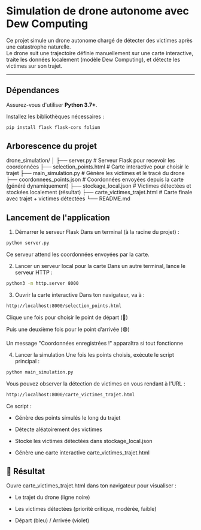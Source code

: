 # Simulation de drone autonome avec Dew Computing

Ce projet simule un drone autonome chargé de détecter des victimes après une catastrophe naturelle.  
Le drone suit une trajectoire définie manuellement sur une carte interactive, traite les données localement (modèle Dew Computing), et détecte les victimes sur son trajet.

---

## Dépendances

Assurez-vous d'utiliser **Python 3.7+**.

Installez les bibliothèques nécessaires :

```bash
pip install flask flask-cors folium
```

## Arborescence du projet

drone_simulation/
│
├── server.py                    # Serveur Flask pour recevoir les coordonnées
├── selection_points.html        # Carte interactive pour choisir le trajet
├── main_simulation.py           # Génère les victimes et le tracé du drone
├── coordonnees_points.json      # Coordonnées envoyées depuis la carte (généré dynamiquement)
├── stockage_local.json          # Victimes détectées et stockées localement (résultat)
├── carte_victimes_trajet.html   # Carte finale avec trajet + victimes détectées
└── README.md

## Lancement de l'application

1. Démarrer le serveur Flask
Dans un terminal (à la racine du projet) :

```bash
python server.py
```

Ce serveur attend les coordonnées envoyées par la carte.

2. Lancer un serveur local pour la carte
Dans un autre terminal, lance le serveur HTTP :

```bash
python3 -m http.server 8000
```

3. Ouvrir la carte interactive
Dans ton navigateur, va à :

```bash
http://localhost:8000/selection_points.html
```

Clique une fois pour choisir le point de départ (🔵)

Puis une deuxième fois pour le point d’arrivée (🟣)

Un message "Coordonnées enregistrées !" apparaîtra si tout fonctionne

4. Lancer la simulation
Une fois les points choisis, exécute le script principal :

```bash
python main_simulation.py
```

Vous pouvez observer la détection de victimes en vous rendant à l'URL : 
```bash
http://localhost:8000/carte_victimes_trajet.html
```

Ce script :

- Génère des points simulés le long du trajet

- Détecte aléatoirement des victimes

- Stocke les victimes détectées dans stockage_local.json

- Génère une carte interactive carte_victimes_trajet.html

## 🧪 Résultat
Ouvre carte_victimes_trajet.html dans ton navigateur pour visualiser :

- Le trajet du drone (ligne noire)

- Les victimes détectées (priorité critique, modérée, faible)

- Départ (bleu) / Arrivée (violet)
